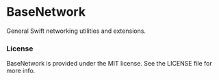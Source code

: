 # BaseNetwork

General Swift networking utilities and extensions.

### License

BaseNetwork is provided under the MIT license. See the LICENSE file for more info.
